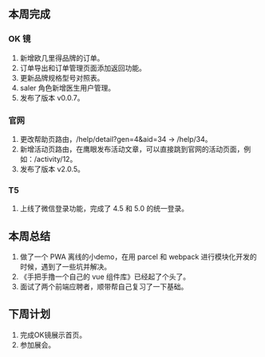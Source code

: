 ## 本周完成

### OK 镜

1. 新增欧几里得品牌的订单。
2. 订单导出和订单管理页面添加返回功能。
3. 更新品牌规格型号对照表。
4. saler 角色新增医生用户管理。
5. 发布了版本 v0.0.7。

### 官网

1. 更改帮助页路由，/help/detail?gen=4&aid=34  ->  /help/34。
2. 新增活动页路由，在鹰眼发布活动文章，可以直接跳到官网的活动页面，例如：/activity/12。
3. 发布了版本 v2.0.5。

### T5

1. 上线了微信登录功能，完成了 4.5 和 5.0 的统一登录。

## 本周总结

1. 做了一个 PWA 离线的小demo，在用 parcel 和 webpack 进行模块化开发的时候，遇到了一些坑并解决。
2. 《手把手撸一个自己的 vue 组件库》已经起了个头了。
3. 面试了两个前端应聘者，顺带帮自己复习了一下基础。

## 下周计划

1. 完成OK镜展示首页。
2. 参加展会。